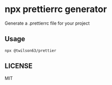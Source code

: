 # npx prettierrc generator

Generate a .prettierrc file for your project

## Usage

```
npx @twilson63/prettier
```

## LICENSE

MIT

